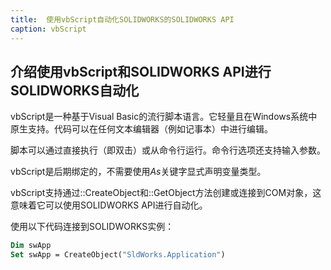 ```yaml
---
title:  使用vbScript自动化SOLIDWORKS的SOLIDWORKS API
caption: vbScript
---
```

 介绍使用vbScript和SOLIDWORKS API进行SOLIDWORKS自动化
---
vbScript是一种基于Visual Basic的流行脚本语言。它轻量且在Windows系统中原生支持。代码可以在任何文本编辑器（例如记事本）中进行编辑。

脚本可以通过直接执行（即双击）或从命令行运行。命令行选项还支持输入参数。

vbScript是后期绑定的，不需要使用*As*关键字显式声明变量类型。

vbScript支持通过::CreateObject和::GetObject方法创建或连接到COM对象，这意味着它可以使用SOLIDWORKS API进行自动化。

使用以下代码连接到SOLIDWORKS实例：

``` vb
Dim swApp
Set swApp = CreateObject("SldWorks.Application")
```